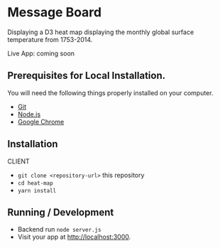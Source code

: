 # Message Board

Displaying a D3 heat map displaying the monthly global surface temperature from 1753-2014.

Live App: coming soon

## Prerequisites for Local Installation.

You will need the following things properly installed on your computer.

-   [Git](https://git-scm.com/)
-   [Node.js](https://nodejs.org/)
-   [Google Chrome](https://google.com/chrome/)

## Installation

CLIENT

-   `git clone <repository-url>` this repository
-   `cd heat-map`
-   `yarn install`

## Running / Development

-   Backend run `node server.js`
-   Visit your app at <http://localhost:3000>.
